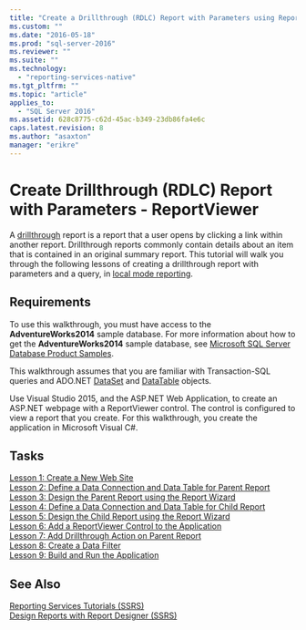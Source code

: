 ```yaml
---
title: "Create a Drillthrough (RDLC) Report with Parameters using ReportViewer (SSRS Tutorial) | Microsoft Docs"
ms.custom: ""
ms.date: "2016-05-18"
ms.prod: "sql-server-2016"
ms.reviewer: ""
ms.suite: ""
ms.technology: 
  - "reporting-services-native"
ms.tgt_pltfrm: ""
ms.topic: "article"
applies_to: 
  - "SQL Server 2016"
ms.assetid: 628c8775-c62d-45ac-b349-23db86fa4e6c
caps.latest.revision: 8
ms.author: "asaxton"
manager: "erikre"
---
```

# Create Drillthrough (RDLC) Report with Parameters - ReportViewer
A [drillthrough](http://technet.microsoft.com/library/ff519554.aspx) report is a report that a user opens by clicking a link within another report. Drillthrough reports commonly contain details about an item that is contained in an original summary report. This tutorial will walk you through the following lessons of creating a drillthrough report with parameters and a query, in [local mode reporting](http://msdn.microsoft.com/library/ff487969.aspx).  
  
## Requirements  
To use this walkthrough, you must have access to the **AdventureWorks2014** sample database. For more information about how to get the **AdventureWorks2014** sample database, see [Microsoft SQL Server Database Product Samples](http://msftdbprodsamples.codeplex.com/).  
  
This walkthrough assumes that you are familiar with Transaction-SQL queries and ADO.NET [DataSet](https://msdn.microsoft.com/library/system.data.dataset.aspx) and [DataTable](http://msdn.microsoft.com/library/system.data.datatable.aspx) objects.  
  
Use Visual Studio 2015, and the ASP.NET Web Application, to create an ASP.NET webpage with a ReportViewer control. The control is configured to view a report that you create. For this walkthrough, you create the application in Microsoft Visual C#.  
  
## Tasks  
[Lesson 1: Create a New Web Site](../../reporting-services/tutorials/lesson-1-create-a-new-web-site.md)  
[Lesson 2: Define a Data Connection and Data Table for Parent Report](../../reporting-services/tutorials/lesson-2-define-a-data-connection-and-data-table-for-parent-report.md)  
[Lesson 3: Design the Parent Report using the Report Wizard](../../reporting-services/tutorials/lesson-3-design-the-parent-report-using-the-report-wizard.md)  
[Lesson 4: Define a Data Connection and Data Table for Child Report](../../reporting-services/tutorials/lesson-4-define-a-data-connection-and-data-table-for-child-report.md)  
[Lesson 5: Design the Child Report using the Report Wizard](../../reporting-services/tutorials/lesson-5-design-the-child-report-using-the-report-wizard.md)  
[Lesson 6: Add a ReportViewer Control to the Application](../../reporting-services/tutorials/lesson-6-add-a-reportviewer-control-to-the-application.md)  
[Lesson 7: Add Drillthrough Action on Parent Report](../../reporting-services/tutorials/lesson-7-add-drillthrough-action-on-parent-report.md)  
[Lesson 8: Create a Data Filter](../../reporting-services/tutorials/lesson-8-create-a-data-filter.md)  
[Lesson 9: Build and Run the Application](../../reporting-services/tutorials/lesson-9-build-and-run-the-application.md)  
  
## See Also  
[Reporting Services Tutorials &#40;SSRS&#41;](../../reporting-services/tutorials/reporting-services-tutorials-ssrs.md)  
[Design Reports with Report Designer &#40;SSRS&#41;](../../reporting-services/tools/design-reporting-services-paginated-reports-with-report-designer-ssrs.md)  
  
